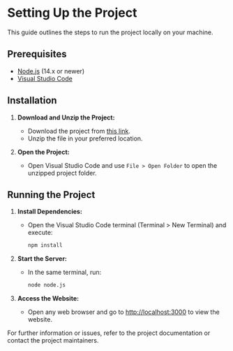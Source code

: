 # Setting Up the Project

This guide outlines the steps to run the project locally on your machine.

## Prerequisites

- [Node.js](https://nodejs.org/) (14.x or newer)
- [Visual Studio Code](https://code.visualstudio.com/)

## Installation

1. **Download and Unzip the Project:**
   - Download the project from [this link](https://drive.google.com/file/d/1gMP85zw9EJwhggc7eVYkzeA-FZISimFb/view?usp=drive_link).
   - Unzip the file in your preferred location.

2. **Open the Project:**
   - Open Visual Studio Code and use `File > Open Folder` to open the unzipped project folder.

## Running the Project

1. **Install Dependencies:**
   - Open the Visual Studio Code terminal (Terminal > New Terminal) and execute:
     ```bash
     npm install
     ```

2. **Start the Server:**
   - In the same terminal, run:
     ```bash
     node node.js
     ```

3. **Access the Website:**
   - Open any web browser and go to [http://localhost:3000](http://localhost:3000) to view the website.

For further information or issues, refer to the project documentation or contact the project maintainers.
